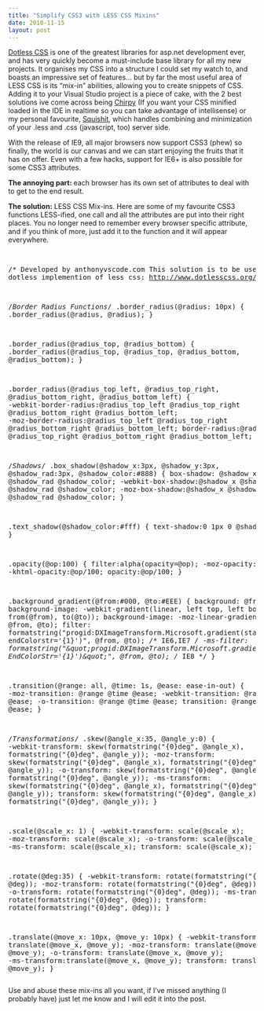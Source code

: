 ```yaml
---
title: "Simplify CSS3 with LESS CSS Mixins"
date: 2010-11-15
layout: post
---		                
```

<p><a title="LESS CSS" href="http://www.dotlesscss.org/" target="_blank">Dotless CSS</a> is one of the greatest libraries for asp.net development ever, and has very quickly become a must-include base library for all my new projects. It organises my CSS into a structure I could set my watch to, and boasts an impressive set of features&#8230; but by far the most useful area of LESS CSS is its &#8220;mix-in&#8221; abilities, allowing you to create snippets of CSS. Adding it to your Visual Studio project is a piece of cake, with the 2 best solutions ive come across being <a href="http://chirpy.codeplex.com/" target="_blank">Chirpy</a> (If you want your CSS minified loaded in the IDE in realtime so you can take advantage of intellisense) or my personal favourite, <a href="https://github.com/jetheredge/SquishIt" target="_blank">Squishit</a>, which handles combining and minimization of your .less and .css (javascript, too) server side.</p>
<p>With the release of IE9, all major browsers now support CSS3 (phew) so finally, the world is our canvas and we can start enjoying the fruits that it has on offer. Even with a few hacks, support for IE6+ is also possible for some CSS3 attributes.</p>
<p><strong>The annoying part: </strong>each browser has its own set of attributes to deal with to get to the end result.</p>
<p><strong>The solution:</strong> LESS CSS Mix-ins. Here are some of my favourite CSS3 functions LESS-ified, one call and all the attributes are put into their right places. You no longer need to remember every browser specific attribute, and if you think of more, just add it to the function and it will appear everywhere.</p>
<pre class="prettyprint" title="">

/*
	Developed by anthonyvscode.com
	This solution is to be used in the dotless implemention of less css: http://www.dotlesscss.org/
*/

/*Border Radius Functions*/
.border_radius(@radius: 10px)
{
	.border_radius(@radius, @radius);
}

.border_radius(@radius_top, @radius_bottom)
{
	.border_radius(@radius_top, @radius_top, @radius_bottom, @radius_bottom);
}

.border_radius(@radius_top_left, @radius_top_right, @radius_bottom_right, @radius_bottom_left)
{
	-webkit-border-radius:@radius_top_left @radius_top_right @radius_bottom_right @radius_bottom_left;
	-moz-border-radius:@radius_top_left @radius_top_right @radius_bottom_right @radius_bottom_left;
	border-radius:@radius_top_left @radius_top_right @radius_bottom_right @radius_bottom_left;
}

/*Shadows*/
.box_shadow(@shadow_x:3px, @shadow_y:3px, @shadow_rad:3px, @shadow_color:#888)
{
	box-shadow: @shadow_x @shadow_y @shadow_rad @shadow_color;
	-webkit-box-shadow:@shadow_x @shadow_y @shadow_rad @shadow_color;
	-moz-box-shadow:@shadow_x @shadow_y @shadow_rad @shadow_color;
}

.text_shadow(@shadow_color:#fff)
{
	text-shadow:0 1px 0 @shadow_col;
}

.opacity(@op:100)
{
	filter:alpha(opacity=@op);
	-moz-opacity:@op/100;
	-khtml-opacity:@op/100;
	opacity:@op/100;
}

.background_gradient(@from:#000, @to:#EEE)
{
	background: @from;
	background-image: -webkit-gradient(linear, left top, left bottom, from(@from), to(@to));
	background-image: -moz-linear-gradient(top, @from, @to);
	filter: formatstring(&quot;progid:DXImageTransform.Microsoft.gradient(startColorstr='{0}', endColorstr='{1}')&quot;, @from, @to); /* IE6,IE7 */
	-ms-filter: formatstring(&quot;\&quot;progid:DXImageTransform.Microsoft.gradient(startColorStr='{0}', EndColorStr='{1}')\&quot;&quot;, @from, @to); /* IE8 */
}

.transition(@range: all, @time: 1s, @ease: ease-in-out)
{
	-moz-transition: @range @time @ease;
	-webkit-transition: @range @time @ease;
	-o-transition: @range @time @ease;
	transition: @range @time @ease;
}

/*Transformations*/
.skew(@angle_x:35, @angle_y:0)
{
	-webkit-transform: skew(formatstring(&quot;{0}deg&quot;, @angle_x), formatstring(&quot;{0}deg&quot;, @angle_y));
	-moz-transform: skew(formatstring(&quot;{0}deg&quot;, @angle_x), formatstring(&quot;{0}deg&quot;, @angle_y));
	-o-transform: skew(formatstring(&quot;{0}deg&quot;, @angle_x), formatstring(&quot;{0}deg&quot;, @angle_y));
	-ms-transform: skew(formatstring(&quot;{0}deg&quot;, @angle_x), formatstring(&quot;{0}deg&quot;, @angle_y));
	transform: skew(formatstring(&quot;{0}deg&quot;, @angle_x), formatstring(&quot;{0}deg&quot;, @angle_y));
}

.scale(@scale_x: 1)
{
	-webkit-transform: scale(@scale_x);
	-moz-transform: scale(@scale_x);
	-o-transform: scale(@scale_x);
	-ms-transform: scale(@scale_x);
	transform: scale(@scale_x);
}

.rotate(@deg:35)
{
	-webkit-transform: rotate(formatstring(&quot;{0}deg&quot;, @deg));
	-moz-transform: rotate(formatstring(&quot;{0}deg&quot;, @deg));
	-o-transform: rotate(formatstring(&quot;{0}deg&quot;, @deg));
	-ms-transform: rotate(formatstring(&quot;{0}deg&quot;, @deg));
	transform: rotate(formatstring(&quot;{0}deg&quot;, @deg));
}

.translate(@move_x: 10px, @move_y: 10px)
{
	-webkit-transform: translate(@move_x, @move_y);
	-moz-transform: translate(@move_x, @move_y);
	-o-transform: translate(@move_x, @move_y);
	-ms-transform:translate(@move_x, @move_y);
	transform: translate(@move_x, @move_y);
}
</pre>
<p>Use and abuse these mix-ins all you want, if I&#8217;ve missed anything (I probably have) just let me know and I will edit it into the post.</p>